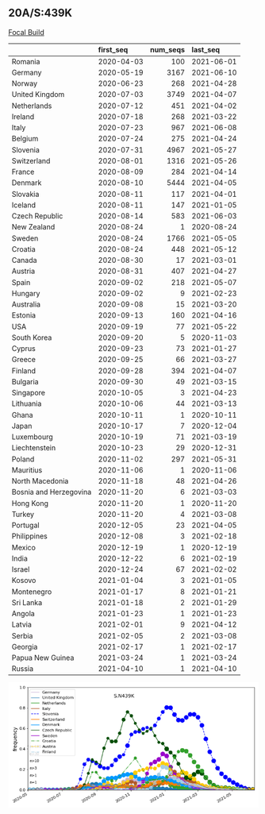 

## 20A/S:439K
[Focal Build](https://nextstrain.org/groups/neherlab/ncov/S.N439K?c=gt-S_439&f_region=Europe)

|                        | first_seq   |   num_seqs | last_seq   |
|:-----------------------|:------------|-----------:|:-----------|
| Romania                | 2020-04-03  |        100 | 2021-06-01 |
| Germany                | 2020-05-19  |       3167 | 2021-06-10 |
| Norway                 | 2020-06-23  |        268 | 2021-04-28 |
| United Kingdom         | 2020-07-03  |       3749 | 2021-04-07 |
| Netherlands            | 2020-07-12  |        451 | 2021-04-02 |
| Ireland                | 2020-07-18  |        268 | 2021-03-22 |
| Italy                  | 2020-07-23  |        967 | 2021-06-08 |
| Belgium                | 2020-07-24  |        275 | 2021-04-24 |
| Slovenia               | 2020-07-31  |       4967 | 2021-05-27 |
| Switzerland            | 2020-08-01  |       1316 | 2021-05-26 |
| France                 | 2020-08-09  |        284 | 2021-04-14 |
| Denmark                | 2020-08-10  |       5444 | 2021-04-05 |
| Slovakia               | 2020-08-11  |        117 | 2021-04-01 |
| Iceland                | 2020-08-11  |        147 | 2021-01-05 |
| Czech Republic         | 2020-08-14  |        583 | 2021-06-03 |
| New Zealand            | 2020-08-24  |          1 | 2020-08-24 |
| Sweden                 | 2020-08-24  |       1766 | 2021-05-05 |
| Croatia                | 2020-08-24  |        448 | 2021-05-12 |
| Canada                 | 2020-08-30  |         17 | 2021-03-01 |
| Austria                | 2020-08-31  |        407 | 2021-04-27 |
| Spain                  | 2020-09-02  |        218 | 2021-05-07 |
| Hungary                | 2020-09-02  |          9 | 2021-02-23 |
| Australia              | 2020-09-08  |         15 | 2021-03-20 |
| Estonia                | 2020-09-13  |        160 | 2021-04-16 |
| USA                    | 2020-09-19  |         77 | 2021-05-22 |
| South Korea            | 2020-09-20  |          5 | 2020-11-03 |
| Cyprus                 | 2020-09-23  |         73 | 2021-01-27 |
| Greece                 | 2020-09-25  |         66 | 2021-03-27 |
| Finland                | 2020-09-28  |        394 | 2021-04-07 |
| Bulgaria               | 2020-09-30  |         49 | 2021-03-15 |
| Singapore              | 2020-10-05  |          3 | 2021-04-23 |
| Lithuania              | 2020-10-06  |         44 | 2021-03-13 |
| Ghana                  | 2020-10-11  |          1 | 2020-10-11 |
| Japan                  | 2020-10-17  |          7 | 2020-12-04 |
| Luxembourg             | 2020-10-19  |         71 | 2021-03-19 |
| Liechtenstein          | 2020-10-23  |         29 | 2020-12-31 |
| Poland                 | 2020-11-02  |        297 | 2021-05-31 |
| Mauritius              | 2020-11-06  |          1 | 2020-11-06 |
| North Macedonia        | 2020-11-18  |         48 | 2021-04-26 |
| Bosnia and Herzegovina | 2020-11-20  |          6 | 2021-03-03 |
| Hong Kong              | 2020-11-20  |          1 | 2020-11-20 |
| Turkey                 | 2020-11-20  |          4 | 2021-03-08 |
| Portugal               | 2020-12-05  |         23 | 2021-04-05 |
| Philippines            | 2020-12-08  |          3 | 2021-02-18 |
| Mexico                 | 2020-12-19  |          1 | 2020-12-19 |
| India                  | 2020-12-22  |          6 | 2021-02-19 |
| Israel                 | 2020-12-24  |         67 | 2021-02-02 |
| Kosovo                 | 2021-01-04  |          3 | 2021-01-05 |
| Montenegro             | 2021-01-17  |          8 | 2021-01-21 |
| Sri Lanka              | 2021-01-18  |          2 | 2021-01-29 |
| Angola                 | 2021-01-23  |          1 | 2021-01-23 |
| Latvia                 | 2021-02-01  |          9 | 2021-04-12 |
| Serbia                 | 2021-02-05  |          2 | 2021-03-08 |
| Georgia                | 2021-02-17  |          1 | 2021-02-17 |
| Papua New Guinea       | 2021-03-24  |          1 | 2021-03-24 |
| Russia                 | 2021-04-10  |          1 | 2021-04-10 |

![Overall trends S.N439K](/overall_trends_figures/overall_trends_S.N439K.png)
